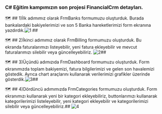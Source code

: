 ### C# Eğitim kampımızın son projesi FinancialCrm detayları. ##
:world_map: ## 1)İlk adımımız olarak FrmBanks formumuzu oluşturduk. Burada bankalardaki bakiyelerimizi ve son 5 Banka hareketlerimizi form ekranına yazdırdık.![1](https://github.com/user-attachments/assets/53510bcb-56ab-42af-ba8d-a5524a60d163) ##

:world_map: ## 2)İkinci adımımız olarak FrmBilling formumuzu oluşturduk. Bu ekranda faturalarımızı listeyebilir, yeni fatura ekleyebilir ve mevcut faturalarımızı silebilir veya güncelleyebiliriz. ![2](https://github.com/user-attachments/assets/d876b2dc-639d-43e5-be73-344f856a556b)##

:world_map: ## 3)Üçündü adımızıda FrmDashboard formumuzu oluşturduk. Form ekranımızda toplam bakiyemizi, fatura bilgilerimizi ve gelen son havalemizi göstedik. Ayrıca chart araçlarını kullanarak verilerimizi grafikler üzerinde gösterdik.![3](https://github.com/user-attachments/assets/a52f9f2f-c2af-4f0e-bdc1-abe291a6e8d4)##

:world_map: ## 4)Dördüncü adımımızda FrmCategories formumuzu oluşturduk. Form ekranımızı kullanarak yeni bir kategori ekleyebiliriz, buttonlarımızı kullanarak kategorilerimizi listeleyebilir, yeni kategori ekleyebilir ve kategorilerimizi silebilir veya güncelleyebiliriz.##
![4](https://github.com/user-attachments/assets/4bf92a43-785b-480c-8f7c-ad581915721e)


